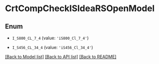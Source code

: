 # CrtCompCheckISIdeaRSOpenModel


## Enum

* `I_S800_CL_7_4` (value: `'iS800_Cl_7_4'`)

* `I_S456_CL_34_4` (value: `'iS456_Cl_34_4'`)

[[Back to Model list]](../README.md#documentation-for-models) [[Back to API list]](../README.md#documentation-for-api-endpoints) [[Back to README]](../README.md)


